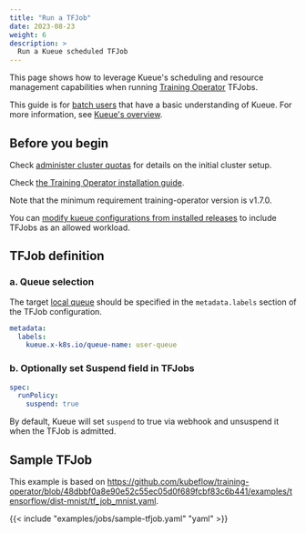 ```yaml
---
title: "Run a TFJob"
date: 2023-08-23
weight: 6
description: >
  Run a Kueue scheduled TFJob
---
```


This page shows how to leverage Kueue's scheduling and resource management capabilities when running [Training Operator](https://www.kubeflow.org/docs/components/training/tftraining/) TFJobs.

This guide is for [batch users](/docs/tasks#batch-user) that have a basic understanding of Kueue. For more information, see [Kueue's overview](/docs/overview).

## Before you begin

Check [administer cluster quotas](/docs/tasks/manage/administer_cluster_quotas) for details on the initial cluster setup.

Check [the Training Operator installation guide](https://github.com/kubeflow/training-operator#installation).

Note that the minimum requirement training-operator version is v1.7.0.

You can [modify kueue configurations from installed releases](/docs/installation#install-a-custom-configured-released-version) to include TFJobs as an allowed workload.

## TFJob definition

### a. Queue selection

The target [local queue](/docs/concepts/local_queue) should be specified in the `metadata.labels` section of the TFJob configuration.

```yaml
metadata:
  labels:
    kueue.x-k8s.io/queue-name: user-queue
```

### b. Optionally set Suspend field in TFJobs

```yaml
spec:
  runPolicy:
    suspend: true
```

By default, Kueue will set `suspend` to true via webhook and unsuspend it when the TFJob is admitted.

## Sample TFJob

This example is based on https://github.com/kubeflow/training-operator/blob/48dbbf0a8e90e52c55ec05d0f689fcbf83c6b441/examples/tensorflow/dist-mnist/tf_job_mnist.yaml.

{{< include "examples/jobs/sample-tfjob.yaml" "yaml" >}}
